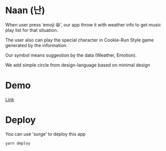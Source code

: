 # Naan (난)

When user press ‘emoji 😆’, our app throw it with weather info to get music play list for that situation.

The user also can play the special character in Cookie-Run Style game generated by the information.

Our symbol means suggestion by the data (Weather, Emotion).

We add simple circle from design-language based on minimal design

# Demo

[Link](https://build001-naan.surge.sh)

# Deploy

You can use 'surge' to deploy this app

```
yarn deploy
```
